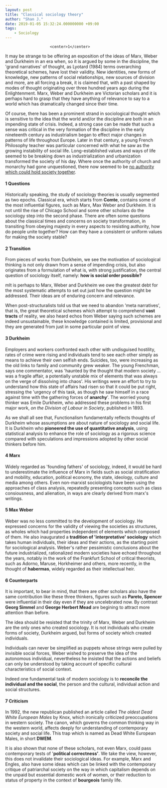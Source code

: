 ```yaml
---
layout: post
title: "Classical sociology theory"
author: "Shan J."
date: 2019-01-05 15:32:24.000000000 +09:00
tags:
    - Sociology
---
```


<script src='https://cdnjs.cloudflare.com/ajax/libs/mathjax/2.7.5/MathJax.js?config=TeX-MML-AM_CHTML' async></script>

						<center>1</center>  

It may be strange to be offering an exposition of the ideas of Marx, Weber and Durkheim in an era when, so it is argued by some in the discipline, the 'grand narratives' of thought, as Lyotard (1984) terms overarching theoretical schemes, have lost their validity. New identities, new forms of knowledge, new patterns of social relationships, new sources of division and more, are all forcing a break, it is claimed that, with a past shaped by modes of thought originating over three hundred years ago during the Enlightenment. Marx, Weber and Durkheim are Victorian scholars and it is perhaps hard to grasp that they have anything of relevance to say to a world which has dramatically changed since their time.

Of course, there has been a prominent strand in sociological thought which is sensitive to the idea that the world and/or the discipline are both in an impending state of crisis. Indeed, a strong case can be made that such a sense was critical in the very formation of the discipline in the early nineteenth century as industrialism began to effect major changes in patterns of life throughout Europe. Later in that century, a young French Philosophy teacher was particular concerned with what he saw as the growing instability of social life. Long-established values and ways of life seemed to be breaking down as industrialization and urbanization transformed the society of his day. Where once the authority of church and monarchy had gone unquestioned, there now seemed to be <u>no authority which could hold society together</u>.

#### 1  	Questions

Historically speaking, the study of sociology theories is usually segmented as two epochs. Classical era, which starts from **Comte**,  contains some of the most influential figures, such as Marx, Max Weber and Durkheim. It is not until the rise of Chicago School and some other scholars do the sociology step into the second phase. There are often some questions about the classical times and concerns on society transformation, in transiting from obeying majesty in every aspects to resisting authority, how do people unite together? How can they have a consistent or uniform values for making the society stable?

#### 2  	Transition

From pieces of works from Durkheim, we see the motivation of sociological thinking is not only drawn from a sense of impending crisis, but also originates from a formulation of what is, with strong justification, the central question of sociology itself, namely: **how is social order possible?**

mIt is perhaps to Marx, Weber and Durkheim we owe the greatest debt for the most systematic attempts to set out just how the question might be addressed. Their ideas are of enduring concern and relevance.

When post-structuralists told us that we need to abandon 'meta narratives', that is, the great theoretical schemes which attempt to comprehend **vast tracts** of reality, we also heard echos from Weber saying such schemes are indeed unsustainable, these knowledge contained is limited, provisional and they are  generated from just in some particular point of view.

#### 3	Durkheim

Employers and workers confronted each other with undisguised hostility, rates of crime were rising and individuals tend to see each other simply as means to achieve their own selfish ends. Suicides, too, were increasing as the old links to family and community grew weaker. The young Frenchman, says one commentator, was 'haunted by the thought that modern society ... was a fragile affair, a potentially unstable mix of elements that was always on the verge of dissolving into chaos'. His writings were an effort to try to understand how this state of affairs  had risen so that it could be put right, stressing the 'urgency of this task, as though he saw himself in a race against time with the gathering forces of **anarchy**'. The worried young thinker was Emile Durkheim, who addressed these problems in his first major work, *on the Division of Labour in Society*, published in 1893.

As we shall all see that, Functionalism fundamentally reflects thoughts of Durkheim whose assumptions are about nature of sociology and social life. It is Durkheim who **pioneered the use of quantitative analysis**, using statistical analysis to enhance the role of sociology as a rigorous science compared with speculations and impressions adopted by other social thinkers before him.

#### 4 	Marx

Widely regarded as 'founding fathers' of sociology, indeed, it would be hard to underestimate the influence of Marx in fields such as social stratification and mobility, education, political economy, the state, ideology, culture and media among others. Even non-marxist sociologists have been using the approaches of class analysis, repeatedly presenting concepts such as class consiousness, and alienation, in ways are clearly derived from marx's writings.

#### 5	Max Weber

Weber was no less committed to the development of sociology. He expressed concerns for the validity of viewing the societies as structures, as wholes which had properties independent of elements which composed of them. He also inaugurated a **tradition of 'interpretative' sociology** which takes human individuals, their ideas and their actions, as the starting point for sociological analysis. Weber's rather pessimistic conclusions about the future industrialized, rationalized modern societies have echoed throughout the years, notably in the work of the Frankfurt School of critical theorists, such as Adorno, Maruse, Horkheimer and others, more recently, in the thought of **habermas**, widely regarded as their intellectual heir.

#### 6  Counterparts

It is important, to bear in mind, that there are other scholars also have the same contribution like these three thinkers, figures such as **Pareto, Spencer** were influential in their day even if they are uncelebrated now. By contrast **Georg Simmel** and **George Herbert Mead** are begining to attract more attention than before.  

The idea should be resisted that the trinity of Marx, Weber and Durkheim are the only ones who created sociology. It is not individuals who create forms of society, Durkheim argued, but forms of society which created individuals.

Individuals can never be simplified as puppets whose strings were pulled by invisible social forces, Weber wished to preserve the idea of the autonomous individual, nevertheless he insisted that the actions and beliefs can only be understood by taking account of specific cultural characteristics of social context.

Indeed one fundamental task of modern sociology is to **reconcile the individual and the social**, the person and the cultural, individual action and social structures.

#### 7 	Criticism

In 1992, the new republican published an article called *The oldest Dead White European Males* by Knox, which ironically criticized preoccupations in western society. The canon, which governs the common thinking way in the western world, affects deeply for understanding of contemporary society and social life. This trap which is named as Dead White European Males, in short **DWEM**.

It is also shown that none of these scholars, not even Marx, could pass contemporary tests of '**political correctness'**. We take the view, however, this does not invalidate their sociological ideas. For example, Marx and Engles, also have some ideas which can be linked with the contemporary critique of patriarchal society on the way in which capitalism depends on the unpaid but essential domestic work of women, or their reduction to status of property in the context of **bourgeois** family life.
